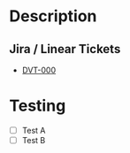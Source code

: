 # Description

<!-- Please include a summary of the changes and the related issue. Indicate
which changes are breaking. Please also include relevant motivation and context.
List any dependencies that are required for this change. -->

## Jira / Linear Tickets

- [DVT-000]()

# Testing

<!-- Please describe the tests you ran to verify your changes. Provide
instructions so the tests are reproducible. Please also list any relevant
details for the test configuration. -->

- [ ] Test A
- [ ] Test B
